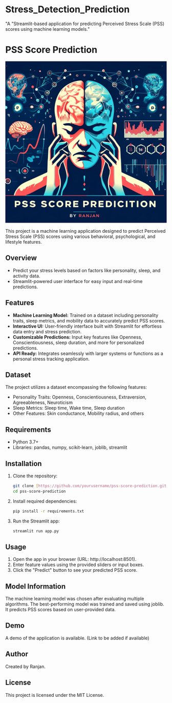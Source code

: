 # Stress_Detection_Prediction
"A "Streamlit-based application for predicting Perceived Stress Scale (PSS) scores using machine learning models."
# PSS Score Prediction
<img src="https://github.com/rpjinu/Stress_Detection_Prediction/blob/main/stress_detection_image.png" width=600>

This project is a machine learning application designed to predict Perceived Stress Scale (PSS) scores using various behavioral, psychological, and lifestyle features.

## Overview

* Predict your stress levels based on factors like personality, sleep, and activity data.
* Streamlit-powered user interface for easy input and real-time predictions.

## Features

*   **Machine Learning Model:** Trained on a dataset including personality traits, sleep metrics, and mobility data to accurately predict PSS scores.
*   **Interactive UI:** User-friendly interface built with Streamlit for effortless data entry and stress prediction.
*   **Customizable Predictions:** Input key features like Openness, Conscientiousness, sleep duration, and more for personalized predictions.
*   **API Ready:** Integrates seamlessly with larger systems or functions as a personal stress tracking application.

## Dataset

The project utilizes a dataset encompassing the following features:

*   Personality Traits: Openness, Conscientiousness, Extraversion, Agreeableness, Neuroticism
*   Sleep Metrics: Sleep time, Wake time, Sleep duration
*   Other Features: Skin conductance, Mobility radius, and others

## Requirements

*   Python 3.7+
*   Libraries: pandas, numpy, scikit-learn, joblib, streamlit

## Installation

1.  Clone the repository:

    ```bash
    git clone [https://github.com/yourusername/pss-score-prediction.git](https://github.com/yourusername/pss-score-prediction.git)
    cd pss-score-prediction
    ```

2.  Install required dependencies:

    ```bash
    pip install -r requirements.txt
    ```

3.  Run the Streamlit app:

    ```bash
    streamlit run app.py
    ```

## Usage

1.  Open the app in your browser (URL: http://localhost:8501).
2.  Enter feature values using the provided sliders or input boxes.
3.  Click the "Predict" button to see your predicted PSS score.

## Model Information

The machine learning model was chosen after evaluating multiple algorithms. The best-performing model was trained and saved using joblib. It predicts PSS scores based on user-provided data.

## Demo

A demo of the application is available. (Link to be added if available)

## Author

Created by Ranjan.

## License

This project is licensed under the MIT License.
